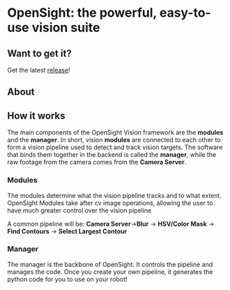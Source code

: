 # OpenSight: the powerful, easy-to-use vision suite

## Want to get it?
Get the latest <a href="https://github.com/opensight-cv/opsi-gen/releases">release</a>!
## About


## How it works
The main components of the OpenSight Vision framework are the **modules** and the **manager**. 
In short, vision **modules** are connected to each other to form a vision pipeline used to detect and track vision targets. The software that binds them together in the backend is called the **manager**, while the raw footage from the camera comes from the **Camera Server**.

### Modules
The modules determine what the vision pipeline tracks and to what extent. OpenSight Modules take after cv image operations, allowing the user to have much greater control over the vision pipeline

A common pipeline will be: **Camera Server**->**Blur** -> **HSV/Color Mask** -> **Find Contours** -> **Select Largest Contour**

### Manager
The manager is the backbone of OpenSight. It controls the pipeline and manages the code. Once you create your own pipeline, it generates the python code for you to use on your robot!
